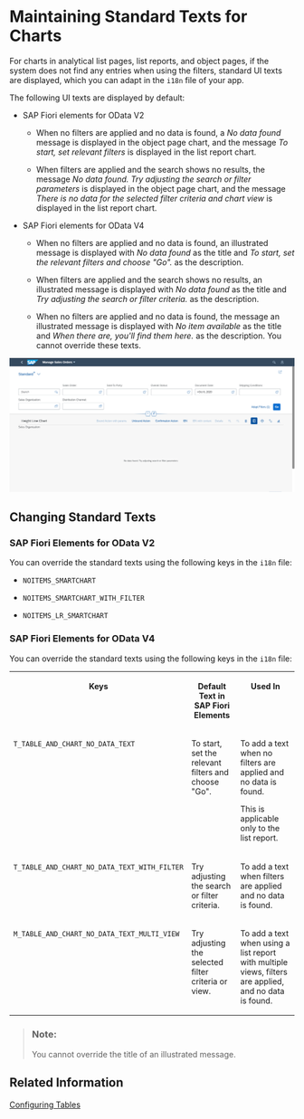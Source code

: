 <!-- loio37cd601a771f4c21a7d4a5087a607b7d -->

# Maintaining Standard Texts for Charts

For charts in analytical list pages, list reports, and object pages, if the system does not find any entries when using the filters, standard UI texts are displayed, which you can adapt in the `i18n` file of your app.

The following UI texts are displayed by default:

-   SAP Fiori elements for OData V2
    -   When no filters are applied and no data is found, a *No data found* message is displayed in the object page chart, and the message *To start, set relevant filters* is displayed in the list report chart.

    -   When filters are applied and the search shows no results, the message *No data found. Try adjusting the search or filter parameters* is displayed in the object page chart, and the message *There is no data for the selected filter criteria and chart view* is displayed in the list report chart.


-   SAP Fiori elements for OData V4
    -   When no filters are applied and no data is found, an illustrated message is displayed with *No data found* as the title and *To start, set the relevant filters and choose "Go".* as the description.

    -   When filters are applied and the search shows no results, an illustrated message is displayed with *No data found* as the title and *Try adjusting the search or filter criteria.* as the description.

    -   When no filters are applied and no data is found, the message an illustrated message is displayed with *No item available* as the title and *When there are, you'll find them here.* as the description. You cannot override these texts.



![](images/NoDataText_SmartChart_fea3841.png)



<a name="loio37cd601a771f4c21a7d4a5087a607b7d__section_sjr_gxk_r4b"/>

## Changing Standard Texts



### SAP Fiori Elements for OData V2

You can override the standard texts using the following keys in the `i18n` file:

-   `NOITEMS_SMARTCHART`

-   `NOITEMS_SMARTCHART_WITH_FILTER`

-   `NOITEMS_LR_SMARTCHART`




### SAP Fiori Elements for OData V4

You can override the standard texts using the following keys in the `i18n` file:


<table>
<tr>
<th valign="top">

Keys

</th>
<th valign="top">

Default Text in SAP Fiori Elements

</th>
<th valign="top">

Used In

</th>
</tr>
<tr>
<td valign="top">

`T_TABLE_AND_CHART_NO_DATA_TEXT`

</td>
<td valign="top">

To start, set the relevant filters and choose "Go".

</td>
<td valign="top">

To add a text when no filters are applied and no data is found.

This is applicable only to the list report.

</td>
</tr>
<tr>
<td valign="top">

`T_TABLE_AND_CHART_NO_DATA_TEXT_WITH_FILTER`

</td>
<td valign="top">

Try adjusting the search or filter criteria.

</td>
<td valign="top">

To add a text when filters are applied and no data is found.

</td>
</tr>
<tr>
<td valign="top">

`M_TABLE_AND_CHART_NO_DATA_TEXT_MULTI_VIEW`

</td>
<td valign="top">

Try adjusting the selected filter criteria or view.

</td>
<td valign="top">

To add a text when using a list report with multiple views, filters are applied, and no data is found.

</td>
</tr>
</table>

> ### Note:  
> You cannot override the title of an illustrated message.



<a name="loio37cd601a771f4c21a7d4a5087a607b7d__section_icw_ffx_1lb"/>

## Related Information

[Configuring Tables](configuring-tables-f4eb70f.md)


